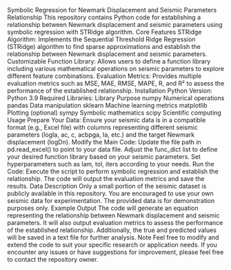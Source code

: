 Symbolic Regression for Newmark Displacement and Seismic Parameters Relationship
This repository contains Python code for establishing a relationship between Newmark displacement and seismic parameters using symbolic regression with STRidge algorithm.
Core Features
	STRidge Algorithm: Implements the Sequential Threshold Ridge Regression (STRidge) algorithm to find sparse approximations and establish the relationship between Newmark displacement and seismic parameters.
	Customizable Function Library: Allows users to define a function library including various mathematical operations on seismic parameters to explore different feature combinations.
	Evaluation Metrics: Provides multiple evaluation metrics such as MSE, MAE, RMSE, MAPE, R, and R² to assess the performance of the established relationship.
Installation
	Python Version: Python 3.9
Required Libraries:
	Library	Purpose
	numpy	Numerical operations
	pandas	Data manipulation
	sklearn	Machine learning metrics
	matplotlib	Plotting (optional)
	sympy	Symbolic mathematics
	scipy	Scientific computing
Usage
	Prepare Your Data: Ensure your seismic data is in a compatible format (e.g., Excel file) with columns representing different seismic parameters (logIa, ac, c, acbpga, Ia, etc.) and the target Newmark displacement (logDn).
	Modify the Main Code:
	 Update the file path in pd.read_excel() to point to your data file.
	 Adjust the func_dict list to define your desired function library based on your seismic parameters.
	 Set hyperparameters such as lam, tol, iters according to your needs.
	Run the Code: Execute the script to perform symbolic regression and establish the relationship. The code will output the evaluation metrics and save the results.
Data Description
	Only a small portion of the seismic dataset is publicly available in this repository. You are encouraged to use your own seismic data for experimentation. The provided data is for demonstration purposes only.
Example Output
	The code will generate an equation representing the relationship between Newmark displacement and seismic parameters. It will also output evaluation metrics to assess the performance of the established relationship. Additionally, the true and predicted values will be saved in a text file for further analysis.
Note
	Feel free to modify and extend the code to suit your specific research or application needs. If you encounter any issues or have suggestions for improvement, please feel free to contact the repository owner.
